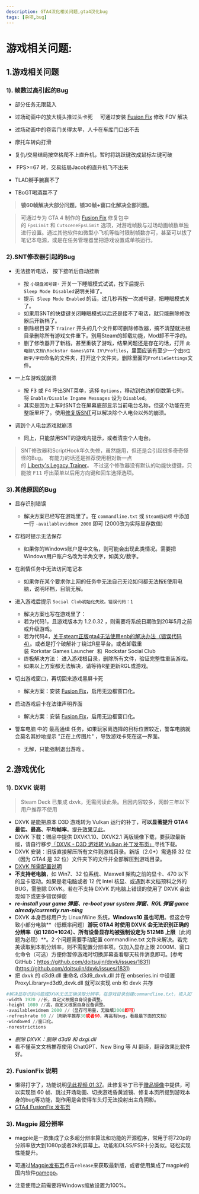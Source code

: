 ```yaml
---
description: GTA4汉化相关问题,gta4汉化bug
tags: [杂项,bug]
---
```


# 游戏相关问题: 

## 1.游戏相关问题

### 1). 帧数过高引起的Bug

- 部分任务无限载入

- 过场动画中的放大镜头推过头卡死  
  可通过安装 [Fusion Fix](https://wwi.lanzoup.com/b07xe74sj) 修改 FOV 解决

- 过场动画中的卷帘门关得太早，人卡在车库门口出不去

- 摩托车转向打滑

- 复仇/交易结局按空格爬不上直升机，暂时将跳跃键改成鼠标左键可破

-  FPS>=67 时，交易结局Jacob的直升机飞不出来

- TLAD掰手腕赢不了

- TBoGT喝酒赢不了

> **锁60帧解决大部分问题，锁30帧+窗口化解决全部问题。**

> 可通过专为 GTA 4 制作的 [Fusion Fix](https://wwi.lanzoup.com/b07xe74sj) 修复包中的 `FpsLimit` 和 `CutsceneFpsLimit` 选项，对游戏帧数与过场动画帧数单独进行设置。通过其他软件如微型小飞机等临时限制帧数亦可，甚至可以拔了笔记本电源，或是在任务管理器里把游戏设置成单核运行。

### 2).SNT修改器引起的Bug

- 无法接听电话， 按下接听后自动挂断
  - 按 `小键盘减号键`<kbd>-</kbd> 开关一下睡眠模式试试，按下后提示`Sleep Mode Disabled`说明关掉了。  
  - 提示  `Sleep Mode Enabled` 的话，过几秒再按一次减号键，把睡眠模式关了。
  - 如果用SNT的快捷键关闭睡眠模式以后还是接不了电话，就只能删除修改器后开新档了。
  - 删除根目录下 `Trainer` 开头的几个文件即可删除修改器，搞不清楚就进根目录删除所有游戏文件重下。别用Steam的卸载功能，Mod卸不干净的。
  - 删了修改器开了新档，甚至重装了游戏，结果问题还是存在的话，打开 `此电脑\文档\Rockstar Games\GTA IV\Profiles`，里面应该有至少一个由`8位数字/字母`命名的文件夹，打开这个文件夹，删除里面的`ProfileSettings`文件。  

- 一上车游戏就崩溃
  - 按 <kbd>F3</kbd> 或 <kbd>F4</kbd> 呼出SNT菜单，选择 `Options`，移动到右边的倒数第七列，将 `Enable/Disable Ingame Messages` 设为 `Disabled`。
  - 其实是因为上车时SNT会在屏幕底部显示当前电台名称，但这个功能在完整版里坏了。使用[修复版SNT](https://www.gtainside.com/en/gta4/trainers/161465-simple-native-trainer-for-steam-v1-2-0-43-fixed/)可以解决除个人电台以外的崩溃。

- 调到个人电台游戏就崩溃
  - 同上，只能禁用SNT的游戏内提示，或者清空个人电台。

> SNT修改器和ScriptHook年久失修，虽然能用，但还是会引起很多奇奇怪怪的Bug。 
有能力的话还是推荐使用相对新一点的 [Liberty's Legacy Trainer](https://gtaforums.com/topic/973091-gta-iv-12043-libertys-legacy-trainer/)。
不过这个修改器没有默认的功能快捷键，只能按 <kbd>F11</kbd> 呼出菜单以后用方向键和回车选择选项。

### 3).其他原因的Bug

- 显存识别错误
  - 解决方案已经写在游戏里了。在 `commandline.txt` 或 `Steam启动项` 中添加一行 `-availablevidmem 2000` 即可 (2000改为实际显存数值)

- 存档时提示无法保存
  -  如果你的Windows账户是中文名，则可能会出现此类情况。需要把Windows用户账户名改为半角文字，如英文/数字。

- 在剧情任务中无法访问笔记本
  -  如果你在某个要求你上网的任务中无法自己无论如何都无法按<kbd>E</kbd>使用电脑，说明坏档，目前无解。

- 进入游戏后提示 `Social Club初始化失败。错误代码：1`  
  - 解决方案也写在游戏里了：
  - 若为代码1，且游戏版本为 1.2.0.32 ，则需要将系统日期改到20年5月之前或升级游戏。
  - 若为代码4，[关于steam正版gta4无法使用enb的解决办法（错误代码4）](https://jump2.bdimg.com/p/7879731433)。或者是打个破解补丁绕过R星平台。或者卸载重装 Rorkstar Games Launcher  和  Rockstar Social Club 
  - 终极解决方法： 进入游戏根目录，删除所有文件，验证完整性重装游戏。
  - 如果以上方案都无法解决，请等待R星更新RGL或游戏。

- 切出游戏窗口，再切回来游戏黑屏卡死
  - 解决方案：安装 [Fusion Fix](https://wwi.lanzoup.com/b07xe74sj)，启用无边框窗口化。

- 启动游戏后卡在法律声明界面  
  - 解决方案：安装 [Fusion Fix](https://wwi.lanzoup.com/b07xe74sj)，启用无边框窗口化。

- 警车电脑 中的 最高通缉 任务，如果玩家离选择的目标位置较近，警车电脑就会莫名其妙地提示 "正在上传图片" ，导致游戏卡死在这一界面。
  - 无解，只能强制退出游戏 。


## 2.游戏优化


### 1). DXVK 说明
> Steam Deck 已集成 dxvk，无需阅读此条。且因内容较多，网龄三年以下用户推荐不使用

- DXVK 是能把原本 D3D 游戏转为 Vulkan 运行的补丁，**可以显著提升 GTA4 最低、最高、平均帧率**。[提升效果见此](https://www.bilibili.com/video/BV13v411M7Sx)。
- DXVK 下载：赠品中提供 DXVK1.10、DXVK2.1 两版镜像下载，要获取最新版，请自行移步[「DXVK - D3D 游戏转 Vulkan 补丁发布页」](https://github.com/doitsujin/dxvk)寻找下载。
- DXVK 安装：旧版直接解压所有文件到游戏目录。新版（2.0+）需选择 32 位（因为 GTA4 是 32 位）文件夹下的文件并全部解压到游戏目录。
- [DXVK 所需配置说明](https://github.com/doitsujin/dxvk/wiki/Driver-support)
- **不支持老电脑**，如 Win7、32 位系统、Maxwell 架构之前的显卡、470 以下的显卡驱动。如果是老电脑或者 12 代 Intel 核显、或遇到本文档预料之外的 BUG，需删除 DXVK。若在不支持 DXVK 的电脑上错误的使用了 DXVK 会出现如下或更多错误弹窗
- **_re-install your game 弹窗、re-boot your system 弹窗、RGL 弹窗 game already/currently run-ning_**
- DXVK 本身目标用户为 Linux/Wine 系统，**Windows10 虽也可用**。但这会导致小部分电脑**（低概率问题）**游玩 GTA4 时使用 DXVK 会无法识别正确的分辨率（如 1280\*1024）、所有设备显存均被强制设定为 512MB 上限**（此问题为必现）**。2 个问题需要手动配置 commandline.txt 文件来解决。若完美读取到本机分辨率，则不需配置分辨率项。仅加入显存上限 2000M、窗口化命令（可选）方便你暂停游戏时切换屏幕查看聊天软件消息即可。[参考 GitHub：https://github.com/doitsujin/dxvk/issues/1831](https://github.com/doitsujin/dxvk/issues/1831)
- 把 dxvk 的 d3d9.dll 重命名 d3d9_dxvk.dll 并在 enbseries.ini 中设置 ProxyLibrary=d3d9_dxvk.dll 就可以实现 enb 和 dxvk 共存

```python
#解决显存识别问题或DXVK无法正确读取分辨率，在游戏目录创建commandline.txt，填入如下但不包括本行：
-width 1920 //长，自定义根据自身设备调整。
-height 1080 //高，自定义根据自身设备调整。
-availablevidmem 2000 //（显存可用量，无脑填2000即可）
-refreshrate 60 //（刷新率推荐30或者60，再高有bug，看最最下面的文档）
-windowed //窗口化。
-norestrictions
```

- _删除 DXVK：删除 d3d9 和 dxgi.dll_
- 看不懂英文文档推荐使用 ChatGPT、New Bing 等 AI 翻译，翻译效果比软件好。

### 2). FusionFix 说明

- 懒得打字了，功能说明[见此视频 01:37](https://www.bilibili.com/video/BV15g4y1H7RD/?share_source=copy_web&vd_source=6317983a8e5cadce0c1402e0a67b67f9&t=97)。此修复补丁已于[赠品镜像](#下载)中提供，可以实现锁 60 帧、跳过开场动画、切换游戏昏黄滤镜、修复本页所提到游戏本身的bug等功能，副作用是会使得车头灯无法投射出主角阴影。
- [GTA4 FusionFix 发布页](https://github.com/ThirteenAG/GTAIV.EFLC.FusionFix)

### 3). Magpie 超分辨率

- magpie是一款集成了众多超分辨率算法和功能的开源程序，常用于将720p的分辨率放大到1080p或者2k的屏幕上。功能和DLSS/FSR十分类似。轻松实现性能提升。

- 可通过[Magpie发布页](https://github.com/Blinue/Magpie/)点击`release`来获取最新版，或者使用集成了magpie的国内软件[gamepp](https://gamepp.com/)。
- 注意使用之前需要将Windows缩放设置为100%。